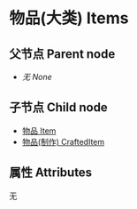# 物品\(大类\) Items

## 父节点 Parent node

* _无 None_

## 子节点 Child node

* [物品 Item](item/)
* [物品\(制作\) CraftedItem](crafteditem/)

## 属性 Attributes

无

